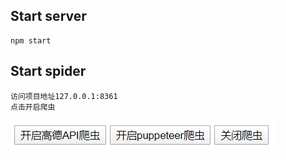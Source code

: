## Start server

```
npm start
```

## Start spider

```
访问项目地址127.0.0.1:8361
点击开启爬虫
```
![QQ截图20200309231841.png](../QQ截图20200309231841.png)
